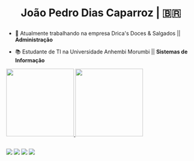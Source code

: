 <div>
  
<h1>
<p align="center"> João Pedro Dias Caparroz | 🇧🇷 
</p>
</h1>
</div>

<div>
  
- 💼 Atualmente trabalhando na empresa Drica's Doces & Salgados || **Administração**

- 📚 Estudante de TI na Universidade Anhembi Morumbi || **Sistemas de Informação**

</div>

<div>
  <a href="https://github.com/jpcaparroz">
  <img height="180em" src="https://github-readme-stats.vercel.app/api?username=jpcaparroz&show_icons=true&theme=graywhite&include_all_commits=true&count_private=true"/>
  <img height="180em" src="https://github-readme-stats.vercel.app/api/top-langs/?username=jpcaparroz&layout=compact&langs_count=7&theme=graywhite"/>
</div>
  
<h2> </h2>
  
<div>
  
<a href="https://www.linkedin.com/in/jo%C3%A3o-pedro-dias-caparroz-2b19a1161/" target="_blank"><img src="https://img.shields.io/badge/-LinkedIn-%230077B5?style=for-the-badge&logo=linkedin&logoColor=white" target="_blank"></a> 
<a href = "mailto:jpkook2011@gmail.com"><img src="https://img.shields.io/badge/-Gmail-%23333?style=for-the-badge&logo=gmail&logoColor=white" target="_blank"></a>
<a href="https://instagram.com/joaooo0" target="_blank"><img src="https://img.shields.io/badge/-Instagram-%23E4405F?style=for-the-badge&logo=instagram&logoColor=white" target="_blank"></a>
<a href="https://twitter.com/jpcaparroz" target="_blank"><img src="https://img.shields.io/badge/Twitter-1DA1F2?style=for-the-badge&logo=twitter&logoColor=white" target="_blank"></a>  
  
</div>
